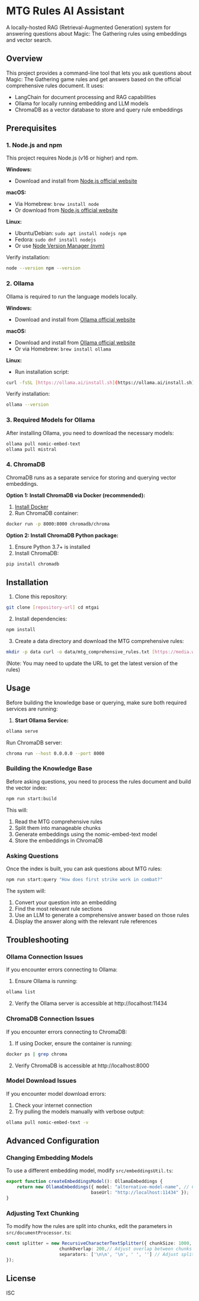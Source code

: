 # MTG Rules AI Assistant

A locally-hosted RAG (Retrieval-Augmented Generation) system for answering questions about Magic: The Gathering rules using embeddings and vector search.

## Overview

This project provides a command-line tool that lets you ask questions about Magic: The Gathering game rules and get answers based on the official comprehensive rules document. It uses:

- LangChain for document processing and RAG capabilities
- Ollama for locally running embedding and LLM models
- ChromaDB as a vector database to store and query rule embeddings

## Prerequisites

### 1. Node.js and npm

This project requires Node.js (v16 or higher) and npm.

**Windows:**
- Download and install from [Node.js official website](https://nodejs.org/)

**macOS:**
- Via Homebrew: `brew install node`
- Or download from [Node.js official website](https://nodejs.org/)

**Linux:**
- Ubuntu/Debian: `sudo apt install nodejs npm`
- Fedora: `sudo dnf install nodejs`
- Or use [Node Version Manager (nvm)](https://github.com/nvm-sh/nvm)

Verify installation:

```bash
node --version npm --version
```

### 2. Ollama

Ollama is required to run the language models locally.

**Windows:**
- Download and install from [Ollama official website](https://ollama.ai/download)

**macOS:**
- Download and install from [Ollama official website](https://ollama.ai/download)
- Or via Homebrew: `brew install ollama`

**Linux:**
- Run installation script:
```bash
curl -fsSL [https://ollama.ai/install.sh](https://ollama.ai/install.sh) | sh
```
Verify installation:
```bash
ollama --version
```

### 3. Required Models for Ollama

After installing Ollama, you need to download the necessary models:

```bash
ollama pull nomic-embed-text
ollama pull mistral
```

### 4. ChromaDB

ChromaDB runs as a separate service for storing and querying vector embeddings.

**Option 1: Install ChromaDB via Docker (recommended):**

1. [Install Docker](https://docs.docker.com/get-docker/)
2. Run ChromaDB container:
```bash
docker run -p 8000:8000 chromadb/chroma
```
**Option 2: Install ChromaDB Python package:**

1. Ensure Python 3.7+ is installed
2. Install ChromaDB:
```bash
pip install chromadb
```

## Installation

1. Clone this repository:
```bash
git clone [repository-url] cd mtgai
```
2. Install dependencies:
```bash
npm install
```
3. Create a data directory and download the MTG comprehensive rules:
```bash
mkdir -p data curl -o data/mtg_comprehensive_rules.txt [https://media.wizards.com/2025/downloads/MagicCompRules%2020250404.txt](https://media.wizards.com/2025/downloads/MagicCompRules%2020250404.txt)
```
(Note: You may need to update the URL to get the latest version of the rules)

## Usage

Before building the knowledge base or querying, make sure both required services are running:

1. **Start Ollama Service:**
```bash
ollama serve
```

Run ChromaDB server:
```bash
chroma run --host 0.0.0.0 --port 8000
```

### Building the Knowledge Base

Before asking questions, you need to process the rules document and build the vector index:
```bash
npm run start:build
```

This will:
1. Read the MTG comprehensive rules
2. Split them into manageable chunks
3. Generate embeddings using the nomic-embed-text model
4. Store the embeddings in ChromaDB

### Asking Questions

Once the index is built, you can ask questions about MTG rules:

```bash
npm run start:query "How does first strike work in combat?"
```

The system will:
1. Convert your question into an embedding
2. Find the most relevant rule sections
3. Use an LLM to generate a comprehensive answer based on those rules
4. Display the answer along with the relevant rule references

## Troubleshooting

### Ollama Connection Issues

If you encounter errors connecting to Ollama:

1. Ensure Ollama is running:
```bash
ollama list
```
2. Verify the Ollama server is accessible at http://localhost:11434

### ChromaDB Connection Issues

If you encounter errors connecting to ChromaDB:

1. If using Docker, ensure the container is running:
```bash
docker ps | grep chroma
```
2. Verify ChromaDB is accessible at http://localhost:8000

### Model Download Issues

If you encounter model download errors:

1. Check your internet connection
2. Try pulling the models manually with verbose output:
```bash
ollama pull nomic-embed-text -v
```

## Advanced Configuration

### Changing Embedding Models

To use a different embedding model, modify `src/embeddingsUtil.ts`:
```typescript
export function createEmbeddingsModel(): OllamaEmbeddings { 
    return new OllamaEmbeddings({ model: "alternative-model-name", // Change this to your preferred model
                                baseUrl: "http://localhost:11434" }); 
}
```

### Adjusting Text Chunking

To modify how the rules are split into chunks, edit the parameters in `src/documentProcessor.ts`:
```typescript
const splitter = new RecursiveCharacterTextSplitter({ chunkSize: 1000, // Adjust size of each chunk
                    chunkOverlap: 200,// Adjust overlap between chunks 
                    separators: ['\n\n', '\n', ' ', ''] // Adjust split boundaries 
});

```

## License

ISC
